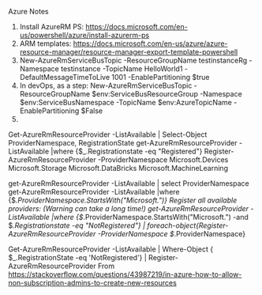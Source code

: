 Azure Notes


1. Install AzureRM PS: https://docs.microsoft.com/en-us/powershell/azure/install-azurerm-ps
2. ARM templates: https://docs.microsoft.com/en-us/azure/azure-resource-manager/resource-manager-export-template-powershell
3. New-AzureRmServiceBusTopic -ResourceGroupName testinstanceRg -Namespace testinstance -TopicName HelloWorld1 -DefaultMessageTimeToLive 1001 -EnablePartitioning $true
4. In devOps, as a step: New-AzureRmServiceBusTopic -ResourceGroupName $env:ServiceBusResourceGroup -Namespace $env:ServiceBusNamespace -TopicName $env:AzureTopicName -EnablePartitioning $False
5. 




Get-AzureRmResourceProvider -ListAvailable | Select-Object ProviderNamespace, RegistrationState
get-AzureRmResourceProvider -ListAvailable |where {$_.Registrationstate -eq "Registered"}
Register-AzureRmResourceProvider -ProviderNamespace Microsoft.Devices
	Microsoft.Storage
	Microsoft.DataBricks
	Microsoft.MachineLearning

get-AzureRmResourceProvider -ListAvailable | select ProviderNamespace
get-AzureRmResourceProvider -ListAvailable |where {$_.ProviderNamespace.StartsWith("Microsoft.")}
Register all available providers: (Warning can take a long time!)
get-AzureRmResourceProvider -ListAvailable |where {$_.ProviderNamespace.StartsWith("Microsoft.") -and $_.Registrationstate -eq "NotRegistered"} | foreach-object{Register-AzureRmResourceProvider -ProviderNamespace $_.ProviderNamespace}

Get-AzureRmResourceProvider -ListAvailable | Where-Object { $_.RegistrationState -eq 'NotRegistered'} | Register-AzureRmResourceProvider
	From <https://stackoverflow.com/questions/43987219/in-azure-how-to-allow-non-subscription-admins-to-create-new-resources> 


